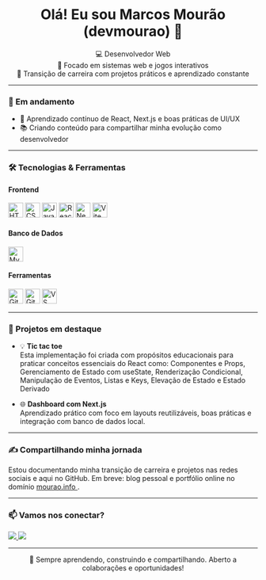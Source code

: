 <p align="center">
 
</p>

<h1 align="center">Olá! Eu sou Marcos Mourão (devmourao) 👋</h1>

<p align="center">
  💻 Desenvolvedor Web <br>
  🌱 Focado em sistemas web e jogos interativos<br>
  🚀 Transição de carreira com projetos práticos e aprendizado constante</p>

---

### 🚀 Em andamento

- 🧠 Aprendizado contínuo de React, Next.js e boas práticas de UI/UX
- 📚 Criando conteúdo para compartilhar minha evolução como desenvolvedor

---

### 🛠️ Tecnologias & Ferramentas

#### **Frontend**
<p align="left">
  <img src="https://cdn.jsdelivr.net/gh/devicons/devicon/icons/html5/html5-original.svg" height="30" alt="HTML5" />
  <img src="https://cdn.jsdelivr.net/gh/devicons/devicon/icons/css3/css3-original.svg" height="30" alt="CSS3" />
  <img src="https://cdn.jsdelivr.net/gh/devicons/devicon/icons/javascript/javascript-original.svg" height="30" alt="JavaScript ES6+" />
  <img src="https://cdn.jsdelivr.net/gh/devicons/devicon/icons/react/react-original.svg" height="30" alt="React" />
  <img src="https://cdn.jsdelivr.net/gh/devicons/devicon/icons/nextjs/nextjs-original.svg" height="30" alt="Next.js" />
  <img src="https://cdn.jsdelivr.net/gh/devicons/devicon/icons/vite/vite-original.svg" height="30" alt="Vite" />
</p>

#### **Banco de Dados**
<p align="left">
  <img src="https://cdn.jsdelivr.net/gh/devicons/devicon/icons/mysql/mysql-original.svg" height="30" alt="MySQL" />
</p>

#### **Ferramentas**
<p align="left">
  <img src="https://cdn.jsdelivr.net/gh/devicons/devicon/icons/git/git-original.svg" height="30" alt="Git" />
  <img src="https://cdn.jsdelivr.net/gh/devicons/devicon/icons/github/github-original.svg" height="30" alt="GitHub" />
  <img src="https://cdn.jsdelivr.net/gh/devicons/devicon/icons/vscode/vscode-original.svg" height="30" alt="VS Code" />
</p>

---


### 📌 Projetos em destaque

- 💡 **Tic tac toe** <br>
    Esta implementação foi criada com propósitos educacionais para praticar conceitos essenciais do React como: Componentes e Props, Gerenciamento de Estado com useState, Renderização Condicional, Manipulação de Eventos, Listas e Keys, Elevação de Estado e Estado Derivado <br>


   

- 🌐 **Dashboard com Next.js**  
  Aprendizado prático com foco em layouts reutilizáveis, boas práticas e integração com banco de dados local.

---

### ✍️ Compartilhando minha jornada

Estou documentando minha transição de carreira e projetos nas redes sociais e aqui no GitHub. Em breve: blog pessoal e portfólio online no domínio  <a href="https:mourao.info" target="_blank"> mourao.info  </a>.

---

### 📫 Vamos nos conectar?

<p align="left">
  <a href="https://www.linkedin.com/in/devmourao" target="_blank">
    <img src="https://img.shields.io/badge/LinkedIn-blue?style=for-the-badge&logo=linkedin&logoColor=white" />
  </a>
  <a href="mailto:dev@mourao.info">
    <img src="https://img.shields.io/badge/Email-D14836?style=for-the-badge&logo=gmail&logoColor=white" />
  </a>
</p>

---

<p align="center">🧩 Sempre aprendendo, construindo e compartilhando. Aberto a colaborações e oportunidades!</p>
